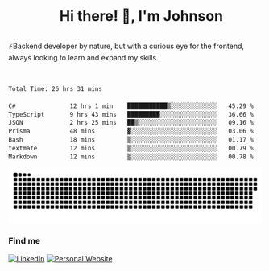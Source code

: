<div id="user-content-toc">
  <ul align="center">
    <summary><h1 style="display: inline-block">Hi there! 👋, I'm Johnson</h1></summary>
  </ul>
</div>

⚡Backend developer by nature, but with a curious eye for the frontend, always looking to learn and expand my skills.

<br>


<!--START_SECTION:waka-->

```txt
Total Time: 26 hrs 31 mins

C#               12 hrs 1 min    ███████████▒░░░░░░░░░░░░░   45.29 %
TypeScript       9 hrs 43 mins   █████████░░░░░░░░░░░░░░░░   36.66 %
JSON             2 hrs 25 mins   ██▒░░░░░░░░░░░░░░░░░░░░░░   09.16 %
Prisma           48 mins         ▓░░░░░░░░░░░░░░░░░░░░░░░░   03.06 %
Bash             18 mins         ▒░░░░░░░░░░░░░░░░░░░░░░░░   01.17 %
textmate         12 mins         ▒░░░░░░░░░░░░░░░░░░░░░░░░   00.79 %
Markdown         12 mins         ▒░░░░░░░░░░░░░░░░░░░░░░░░   00.78 %
```

<!--END_SECTION:waka-->

<picture>
  <source  srcset="https://github.com/joshwambere/joshwambere/blob/output/github-contribution-grid-snake-dark.svg?palette=github-dark">
  <source  srcset="https://github.com/joshwambere/joshwambere/blob/output/github-contribution-grid-snake.svg">
  <img alt="github contribution grid snake animation" src="https://github.com/joshwambere/joshwambere/blob/output/github-contribution-grid-snake.svg">
</picture>

### Find me
<a href="https://www.linkedin.com/in/dusabe-johnson" target="_blank"><img src="https://img.shields.io/badge/LinkedIn-%230077B5.svg?&style=flat&logo=linkedin&logoColor=white" alt="LinkedIn"></a>
‎‎ [![Personal Website](https://img.shields.io/badge/visit-Johnsonis.me-blue)](https://johnsonis.me/)
